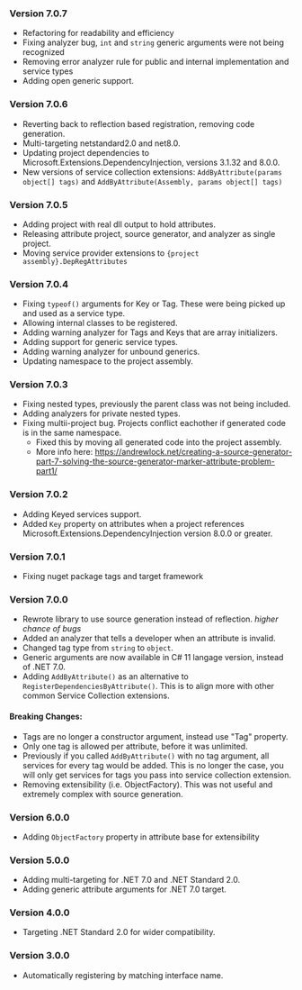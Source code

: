 ### Version 7.0.7
 - Refactoring for readability and efficiency
 - Fixing analyzer bug, `int` and `string` generic arguments were not being recognized
 - Removing error analyzer rule for public and internal implementation and service types
 - Adding open generic support.

### Version 7.0.6
 - Reverting back to reflection based registration, removing code generation.
 - Multi-targeting netstandard2.0 and net8.0.
 - Updating project dependencies to Microsoft.Extensions.DependencyInjection, versions 3.1.32 and 8.0.0.
 - New versions of service collection extensions: `AddByAttribute(params object[] tags)` and `AddByAttribute(Assembly, params object[] tags)`

### Version 7.0.5
 - Adding project with real dll output to hold attributes.
 - Releasing attribute project, source generator, and analyzer as single project.
 - Moving service provider extensions to `{project assembly}.DepRegAttributes`

### Version 7.0.4
 - Fixing `typeof()` arguments for Key or Tag. These were being picked up and used as a service type.
 - Allowing internal classes to be registered.
 - Adding warning analyzer for Tags and Keys that are array initializers.
 - Adding support for generic service types.
 - Adding warning analyzer for unbound generics.
 - Updating namespace to the project assembly.

### Version 7.0.3
 - Fixing nested types, previously the parent class was not being included.
 - Adding analyzers for private nested types.
 - Fixing multii-project bug. Projects conflict eachother if generated code is in the same namespace. 
   - Fixed this by moving all generated code into the project assembly. 
   - More info here: https://andrewlock.net/creating-a-source-generator-part-7-solving-the-source-generator-marker-attribute-problem-part1/

### Version 7.0.2
 - Adding Keyed services support.
 - Added `Key` property on attributes when a project references Microsoft.Extensions.DependencyInjection version 8.0.0 or greater.

### Version 7.0.1
 - Fixing nuget package tags and target framework

### Version 7.0.0 
 - Rewrote library to use source generation instead of reflection. *higher chance of bugs*
 - Added an analyzer that tells a developer when an attribute is invalid.
 - Changed tag type from `string` to `object`.
 - Generic arguments are now available in C# 11 langage version, instead of .NET 7.0.
 - Adding `AddByAttribute()` as an alternative to `RegisterDependenciesByAttribute()`. This is to align more with other common Service Collection extensions.
#### Breaking Changes:
 - Tags are no longer a constructor argument, instead use "Tag" property.
 - Only one tag is allowed per attribute, before it was unlimited.
 - Previously if you called `AddByAttribute()` with no tag argument, all services for every tag would be added. This is no longer the case, you will only get services for tags you pass into service collection extension.
 - Removing extensibility (i.e. ObjectFactory). This was not useful and extremely complex with source generation.

### Version 6.0.0
 - Adding `ObjectFactory` property in attribute base for extensibility

### Version 5.0.0
 - Adding multi-targeting for .NET 7.0 and .NET Standard 2.0.
 - Adding generic attribute arguments for .NET 7.0 target.

### Version 4.0.0
 - Targeting .NET Standard 2.0 for wider compatibility.

### Version 3.0.0
 - Automatically registering by matching interface name.